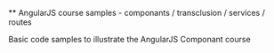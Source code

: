 ** AngularJS course samples - componants / transclusion / services / routes

Basic code samples to illustrate the AngularJS Componant course
